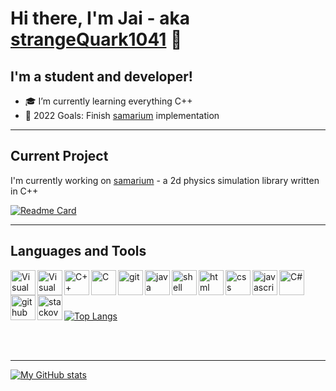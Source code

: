 # Hi there, I'm Jai - aka [strangeQuark1041][github] 👋 

## I'm a student and developer!

- 🎓 I’m currently learning everything C++
- 🥅 2022 Goals: Finish [samarium](https://github.com/strangeQuark1041/samarium) implementation

 ---

## Current Project

I'm currently working on [samarium](https://github.com/strangeQuark1041/samarium) - a 2d physics simulation library written in C++

[![Readme Card](https://github-readme-stats.vercel.app/api/pin/?username=strangeQuark1041&repo=samarium&theme=tokyonight)](https://github.com/anuraghazra/github-readme-stats)

 ---

## Languages and Tools
<img align="left" width="40px" alt="Visual Studio" src="https://img.icons8.com/color/48/000000/visual-studio-2019.png"/>
<img align="left" width="40px" alt="Visual Studio Code" src="https://img.icons8.com/fluency/48/000000/visual-studio-code-2019.png"/>
<img align="left" width="40px" alt="C++" src="https://img.icons8.com/color/48/000000/c-plus-plus-logo.png"/>
<img align="left" width="40px" alt="C" src="https://img.icons8.com/color/48/000000/c-programming.png"/>
<img align="left" width="40px" alt="git" src="https://img.icons8.com/color/48/000000/git.png"/>
<img align="left" width="40px" alt="java" src="https://img.icons8.com/color/48/000000/java-coffee-cup-logo--v1.png"/>
<img align="left" width="40px" alt="shell" src="https://img.icons8.com/doodle/48/000000/console--v2.png"/>
<img align="left" width="40px" alt="html" src="https://img.icons8.com/color/48/000000/html-5--v1.png"/>
<img align="left" width="40px" alt="css" src="https://img.icons8.com/color/50/000000/css3.png"/>
<img align="left" width="40px" alt="javascript" src="https://img.icons8.com/color/48/000000/javascript--v1.png"/>
<img align="left" width="40px" alt="C#" src="https://img.icons8.com/color/48/000000/c-sharp-logo.png"/>
<img align="left" width="40px" alt="github" src="https://img.icons8.com/material-sharp/48/000000/github.png"/>
<img align="left" width="40px" alt="stackoverflow" src="https://img.icons8.com/color/48/000000/stackoverflow.png"/>

<br/>
<br/>
<br/>

[![Top Langs](https://github-readme-stats.vercel.app/api/top-langs/?username=strangeQuark1041&theme=tokyonight)](https://github.com/anuraghazra/github-readme-stats)

<br/>
<br/>

---

[![My GitHub stats](https://github-readme-stats.vercel.app/api?username=strangeQuark1041&hide=contribs,issues&count_private=true&theme=tokyonight&border_radius=10&bg_color=0,120a2b,2F0743)](https://github.com/anuraghazra/github-readme-stats)

[github]: https://github.com/strangeQuark1041

